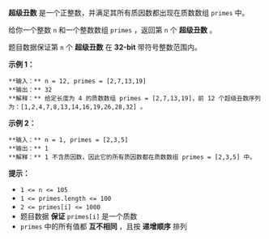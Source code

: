 **超级丑数** 是一个正整数，并满足其所有质因数都出现在质数数组 `primes` 中。

给你一个整数 `n` 和一个整数数组 `primes` ，返回第 `n` 个 **超级丑数** 。

题目数据保证第 `n` 个 **超级丑数** 在 **32-bit** 带符号整数范围内。



**示例 1：**

    
    
    **输入：** n = 12, primes = [2,7,13,19]
    **输出：** 32 
    **解释：** 给定长度为 4 的质数数组 primes = [2,7,13,19]，前 12 个超级丑数序列为：[1,2,4,7,8,13,14,16,19,26,28,32] 。

**示例 2：**

    
    
    **输入：** n = 1, primes = [2,3,5]
    **输出：** 1
    **解释：** 1 不含质因数，因此它的所有质因数都在质数数组 primes = [2,3,5] 中。
    



**提示：**

  * `1 <= n <= 105`
  * `1 <= primes.length <= 100`
  * `2 <= primes[i] <= 1000`
  * 题目数据 **保证** `primes[i]` 是一个质数
  * `primes` 中的所有值都 **互不相同** ，且按 **递增顺序** 排列

